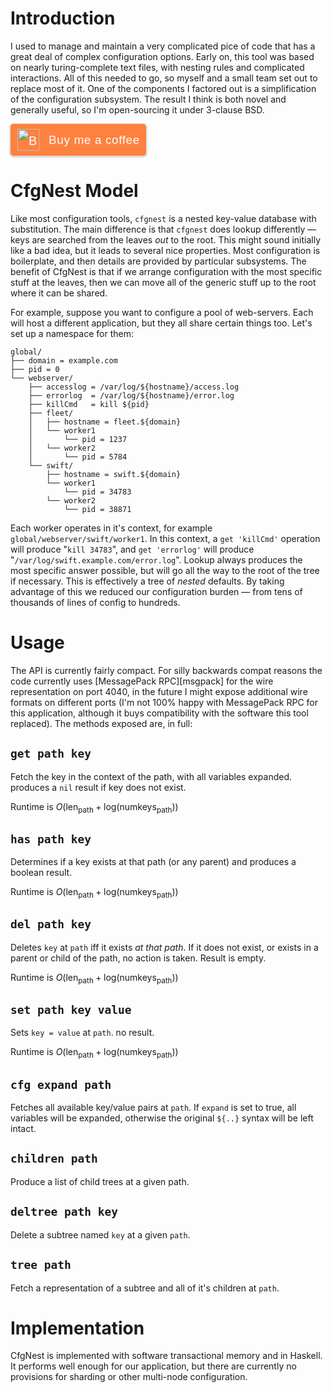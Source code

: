 # Introduction

I used to manage and maintain a very complicated pice of code that has a great deal of complex configuration options. Early on, this tool was based on nearly turing-complete text files, with nesting rules and complicated interactions. All of this needed to go, so myself and a small team set out to replace most of it. One of the components I factored out is a simplification of the configuration subsystem. The result I think is both novel and generally useful, so I'm open-sourcing it under 3-clause BSD. 

<style>.bmc-button img{width: 35px !important;margin-bottom: 1px !important;box-shadow: none !important;border: none !important;vertical-align: middle !important;}.bmc-button{padding: 7px 5px 7px 10px !important;line-height: 35px !important;height:51px !important;min-width:217px !important;text-decoration: none !important;display:inline-flex !important;color:#FFFFFF !important;background-color:#FF813F !important;border-radius: 5px !important;border: 1px solid transparent !important;padding: 7px 5px 7px 10px !important;font-size: 20px !important;letter-spacing:0.6px !important;box-shadow: 0px 1px 2px rgba(190, 190, 190, 0.5) !important;-webkit-box-shadow: 0px 1px 2px 2px rgba(190, 190, 190, 0.5) !important;margin: 0 auto !important;font-family:'Arial', cursive !important;-webkit-box-sizing: border-box !important;box-sizing: border-box !important;-o-transition: 0.3s all linear !important;-webkit-transition: 0.3s all linear !important;-moz-transition: 0.3s all linear !important;-ms-transition: 0.3s all linear !important;transition: 0.3s all linear !important;}.bmc-button:hover, .bmc-button:active, .bmc-button:focus {-webkit-box-shadow: 0px 1px 2px 2px rgba(190, 190, 190, 0.5) !important;text-decoration: none !important;box-shadow: 0px 1px 2px 2px rgba(190, 190, 190, 0.5) !important;opacity: 0.85 !important;color:#FFFFFF !important;}</style><link href="https://fonts.googleapis.com/css?family=Arial" rel="stylesheet"><a class="bmc-button" target="_blank" href="https://www.buymeacoffee.com/clord"><img src="https://cdn.buymeacoffee.com/buttons/bmc-new-btn-logo.svg" alt="Buy me a coffee"><span style="margin-left:15px;font-size:19px !important;">Buy me a coffee</span></a>

# CfgNest Model

Like most configuration tools, `cfgnest` is a nested key-value database with substitution. The main difference is that `cfgnest` does lookup differently — keys are searched from the leaves *out* to the root. This might sound initially like a bad idea, but it leads to several nice properties. Most configuration is boilerplate, and then details are provided by particular subsystems. The benefit of CfgNest is that if we arrange configuration with the most specific stuff at the leaves, then we can move all of the generic stuff up to the root where it can be shared.

For example, suppose you want to configure a pool of web-servers. Each will host a different application, but they all share certain things too. Let's set up a namespace for them:

    global/
    ├── domain = example.com
    ├── pid = 0
    └── webserver/
        ├── accesslog = /var/log/${hostname}/access.log
        ├── errorlog  = /var/log/${hostname}/error.log
        ├── killCmd   = kill ${pid}
        ├── fleet/
        │   ├── hostname = fleet.${domain}
        │   └── worker1
        │       └── pid = 1237
        │   └── worker2
        │       └── pid = 5784
        └── swift/
            ├── hostname = swift.${domain}
            └── worker1
                └── pid = 34783
            └── worker2
                └── pid = 38871

Each worker operates in it's context, for example `global/webserver/swift/worker1`. In this context, a `get 'killCmd'` operation  will produce "`kill 34783`", and `get 'errorlog'` will produce "`/var/log/swift.example.com/error.log`". Lookup always produces the most specific answer possible, but will go all the way to the root of the tree if necessary. This is effectively a tree of *nested* defaults. By taking advantage of this we reduced our configuration burden — from tens of thousands of lines of config to hundreds. 

# Usage

The API is currently fairly compact. For silly backwards compat reasons the code currently uses [MessagePack RPC][msgpack] for the wire representation on port 4040, in the future I might expose additional wire formats on different ports (I'm not 100% happy with MessagePack RPC for this application, although it buys compatibility with the software this tool replaced). The methods exposed are, in full:

## `get path key`

Fetch the key in the context of the path, with all variables expanded. produces a `nil` result if key does not exist. 

Runtime is $O(\text{len}_\text{path}+\text{log}(\text{numkeys}_\text{path}))$

## `has path key`

Determines if a key exists at that path (or any parent) and produces a boolean result. 

Runtime is $O(\text{len}_\text{path}+\text{log}(\text{numkeys}_\text{path}))$


## `del path key`

Deletes `key` at `path` iff it exists *at that path*. If it does not exist, or exists in a parent or child of the path, no action is taken. Result is empty. 

Runtime is $O(\text{len}_\text{path}+\text{log}(\text{numkeys}_\text{path}))$

## `set path key value`

Sets `key = value` at `path`. no result. 

Runtime is $O(\text{len}_\text{path}+\text{log}(\text{numkeys}_\text{path}))$

## `cfg expand path`

Fetches all available key/value pairs at `path`. If `expand` is set to true, all variables will be expanded, otherwise the original `${..}` syntax will be left intact.
 
## `children path`

Produce a list of child trees at a given path. 

## `deltree path key`

Delete a subtree named `key` at a given `path`.

## `tree path`

Fetch a representation of a subtree and all of it's children at `path`.


# Implementation

CfgNest is implemented with software transactional memory and in Haskell. It performs well enough for our application, but there are currently no provisions for sharding or other multi-node configuration. 

